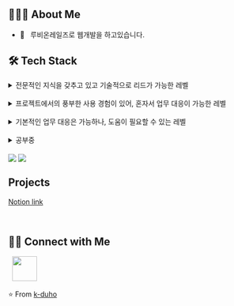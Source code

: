 

<h2> 👨🏻‍💻 About Me </h2>

- 🔭 &nbsp; 루비온레일즈로 웹개발을 하고있습니다.

<h2>🛠 Tech Stack</h2>

<details>
  <summary>전문적인 지식을 갖추고 있고 기술적으로 리드가 가능한 레벨</summary>
  <div markdown="1">
  </div>
</details>

<br>

<details>
  <summary>프로젝트에서의 풍부한 사용 경험이 있어, 혼자서 업무 대응이 가능한 레벨</summary>
  <br>
  <div markdown="1">

  ![Rails](http://img.shields.io/badge/-Ruby%20on%20Rails-CC0000?style=flat&logo=ruby-on-rails&logoColor=ffffff) ![Ruby](http://img.shields.io/badge/-Ruby-CC342D?style=flat&logo=ruby&logoColor=ffe8e8) ![SQL](https://img.shields.io/badge/-SQL-0099E5.svg?logo=SQL&style=flat") 
  
  </div>
</details>

<br>

<details>
  <summary>기본적인 업무 대응은 가능하나, 도움이 필요할 수 있는 레벨</summary>
  <br>
  <div markdown="1">

  ![JQuery](https://img.shields.io/badge/-jQuery-0769AD.svg?logo=jquery&style=flat)
  ![Javascript](https://img.shields.io/badge/Javascript-0099E5.svg?logo=javascript&style=flat)
  ![HTML](https://img.shields.io/badge/-CSS3-1572B6.svg?logo=css3&style=flat)
  ![CSS](https://img.shields.io/badge/-HTML5-333.svg?logo=html5&style=flat)
  </div>
</details>

<br>

<details>
  <summary>공부중</summary>
  <br>
  <div markdown="1">

  ![Rails](http://img.shields.io/badge/-Ruby%20on%20Rails-CC0000?style=flat&logo=ruby-on-rails&logoColor=ffffff) ![Ruby](http://img.shields.io/badge/-Ruby-CC342D?style=flat&logo=ruby&logoColor=ffe8e8)
  </div>
</details>

<br>


<img align="center" src="https://github-readme-stats.vercel.app/api?username=k-duho&show_icons=true&theme=radical">
<img align="center" src="https://github-readme-stats.vercel.app/api/top-langs/?username=k-duho&layout=Demo&theme=dark">


</br>



<h2>Projects</h2>

[Notion link](notion.link)



<br>

<h2> 🤝🏻 Connect with Me </h2>
&nbsp; <a href="mailto:dev.kimduho@gmail.com" target="_blank" rel="noopener noreferrer"><img src="https://img.icons8.com/plasticine/100/000000/gmail.png"  width="50" /></a>

⭐️ From [k-duho](https://github.com/k-duho)
















